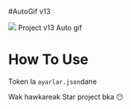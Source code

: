 #AutoGif v13


<img src = "https://discord.c99.nl/widget/theme-2/743887896481628190.png"></div>
Project v13 Auto gif 

# How To Use
Token la ```ayarlar.json```dane


Wak hawkareak Star project bka 😶


#
